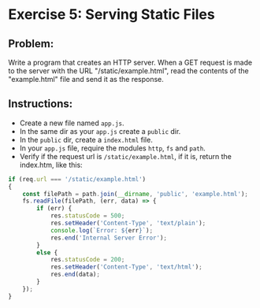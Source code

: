 # Exercise 5: Serving Static Files

## Problem:

Write a program that creates an HTTP server. When a GET request is made to the server with the URL "/static/example.html", read the contents of the "example.html" file and send it as the response.

## Instructions:

- Create a new file named `app.js`.
- In the same dir as your `app.js` create a `public` dir.
- In the `public` dir, create a `index.html` file.
- In your `app.js` file, require the modules `http`, `fs` and `path`.
- Verify if the request url is `/static/example.html`, if it is, return the index.htm, like this:

```JavaScript
if (req.url === '/static/example.html')
{
	const filePath = path.join(__dirname, 'public', 'example.html');
	fs.readFile(filePath, (err, data) => {
		if (err) {
			res.statusCode = 500;
			res.setHeader('Content-Type', 'text/plain');
			console.log(`Error: ${err}`);
			res.end('Internal Server Error');
		}
		else {
			res.statusCode = 200;
			res.setHeader('Content-Type', 'text/html');
			res.end(data);
		}
	});
}
```